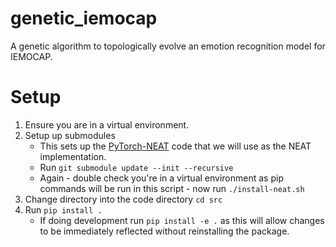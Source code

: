 # genetic_iemocap
A genetic algorithm to topologically evolve an emotion recognition model for IEMOCAP.

# Setup
1. Ensure you are in a virtual environment.
2. Setup up submodules
    - This sets up the [PyTorch-NEAT](https://github.com/uber-research/PyTorch-NEAT/tree/master) code that we will use as the NEAT implementation. 
    - Run `git submodule update --init --recursive`
    - Again - double check you're in a virtual environment as pip commands will be run in this script - now run `./install-neat.sh`
3. Change directory into the code directory `cd src`
4. Run `pip install .`
    - If doing development run `pip install -e .` as this will allow changes to be immediately reflected without reinstalling the package.